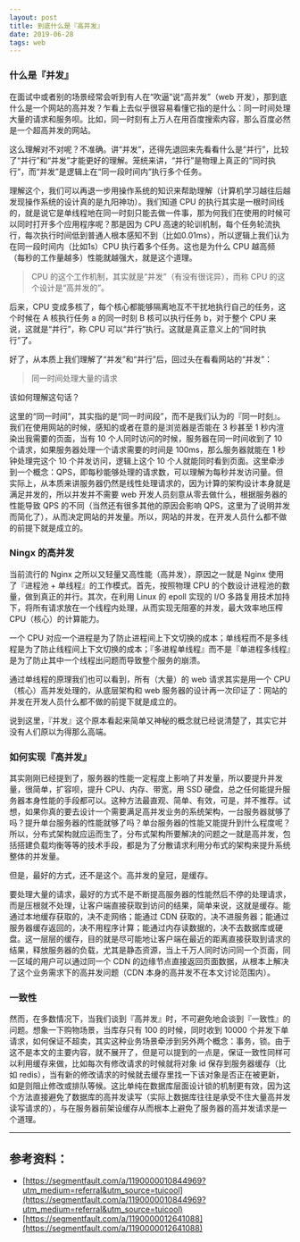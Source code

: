 ```yaml
---
layout: post
title: 到底什么是『高并发』
date: 2019-06-28
tags: web
---
```


### 什么是『并发』

在面试中或者别的场景经常会听到有人在“吹逼”说“高并发”（web 开发），那到底什么是一个网站的高并发？乍看上去似乎很容易看懂它指的是什么：同一时间处理大量的请求和服务呗。比如，同一时刻有上万人在用百度搜索内容，那么百度必然是一个超高并发的网站。

这么理解对不对呢？不准确。讲“并发”，还得先退回来先看看什么是“并行”，比较了“并行”和“并发”才能更好的理解。笼统来讲，“并行”是物理上真正的“同时执行”，而“并发”是逻辑上在“同一段时间内”执行多个任务。

理解这个，我们可以再退一步用操作系统的知识来帮助理解（计算机学习越往后越发现操作系统的设计真的是九阳神功）。我们知道 CPU 的执行其实是一根时间线的，就是说它是单线程地在同一时刻只能去做一件事，那为何我们在使用的时候可以同时打开多个应用程序呢？那是因为 CPU 高速的轮训机制，每个任务轮流执行，每次执行时间低到普通人根本感知不到（比如0.01ms），所以逻辑上我们认为在同一段时间内（比如1s）CPU 执行着多个任务。这也是为什么 CPU 越高频（每秒的工作量越多）性能就越强大，就是这个道理。

> CPU 的这个工作机制，其实就是“并发”（有没有很诧异），而称 CPU 的这个设计是“高并发的”。

后来，CPU 变成多核了，每个核心都能够隔离地互不干扰地执行自己的任务，这个时候在 A 核执行任务 a 的同一时刻 B 核可以执行任务 b，对于整个 CPU 来说，这就是“并行”，称 CPU 可以“并行”执行。这就是真正意义上的“同时执行”了。

好了，从本质上我们理解了“并发”和“并行”后，回过头在看看网站的“并发”：

> 同一时间处理大量的请求

该如何理解这句话？

这里的“同一时间”，其实指的是“同一时间段”，而不是我们认为的『同一时刻』。我们在使用网站的时候，感知的或者在意的是浏览器是否能在 3 秒甚至 1 秒内渲染出我需要的页面，当有 10 个人同时访问的时候，服务器在同一时间收到了 10 个请求，如果服务器处理一个请求需要的时间是 100ms，那么服务器就能在 1 秒钟处理完这个 10 个并发访问，逻辑上这个 10 个人就能同时看到页面。这里牵涉到一个概念：QPS，即每秒能够处理的请求数，可以理解为每秒并发访问量。但实际上，从本质来讲服务器仍然是线性处理请求的，因为计算的架构设计本身就是满足并发的，所以并发并不需要 web 开发人员刻意从零去做什么，根据服务器的性能导致 QPS 的不同（当然还有很多其他的原因会影响 QPS，这里为了说明并发而简化了），从而决定网站的并发量。所以，网站的并发，在开发人员什么都不做的前提下就是成立的。

### Ningx 的高并发

当前流行的 Nginx 之所以又轻量又高性能（高并发），原因之一就是 Nginx 使用了『进程池 + 单线程』的工作模式。首先，按照物理 CPU 的个数设计进程池的数量，做到真正的并行。其次，在利用 Linux 的 epoll 实现的 I/O 多路复用技术加持下，将所有请求放在一个线程内处理，从而实现无阻塞的并发，最大效率地压榨 CPU（核心）的计算能力。

一个 CPU 对应一个进程是为了防止进程间上下文切换的成本；单线程而不是多线程是为了防止线程间上下文切换的成本；『多进程单线程』而不是『单进程多线程』是为了防止其中一个线程出问题而导致整个服务的崩溃。

通过单线程的原理我们也可以看到，所有（大量）的 web 请求其实是用一个 CPU（核心）高并发处理的，从底层架构和 web 服务器的设计再一次印证了：网站的并发在开发人员什么都不做的前提下就是成立的。

说到这里，『并发』这个原本看起来简单又神秘的概念就已经说清楚了，其实它并没有人们原以为得那么高端。

### 如何实现『高并发』

其实刚刚已经提到了，服务器的性能一定程度上影响了并发量，所以要提升并发量，很简单，扩容呗，提升 CPU、内存、带宽，用 SSD 硬盘，总之任何能提升服务器本身性能的手段都可以。这种方法最直观、简单、有效，可是，并不推荐。试想，如果你真的要去设计一个需要满足高并发业务的系统架构，一台服务器就够了吗？提升单台服务器的性能就够了吗？单台服务器的性能又能提升到什么程度呢？所以，分布式架构就应运而生了，分布式架构所要解决的问题之一就是高并发，包括搭建负载均衡等等的技术手段，都是为了分散请求利用分布式的架构来提升系统整体的并发量。

但是，最好的方式，还不是这个。高并发的皇冠，是缓存。

要处理大量的请求，最好的方式不是不断提高服务器的性能然后不停的处理请求，而是压根就不处理，让客户端直接获取到访问的结果，简单来说，这就是缓存。能通过本地缓存获取的，决不走网络；能通过 CDN 获取的，决不进服务器；能通过服务器缓存返回的，决不用程序计算；能通过内存读数据的，决不去数据库或硬盘。这一层层的缓存，目的就是尽可能地让客户端在最近的距离直接获取到请求的结果，释放服务器的负载，尤其是静态资源，当上千万人同时访问同一个页面，同一区域的用户可以通过同一个 CDN 的边缘节点直接返回页面数据，从根本上解决了这个业务需求下的高并发问题（CDN 本身的高并发不在本文讨论范围内）。

### 一致性

然而，在多数情况下，当我们谈到『高并发』时，不可避免地会谈到『一致性』的问题。想象一下购物场景，当库存只有 100 的时候，同时收到 10000 个并发下单请求，如何保证不超卖，其实这种业务场景牵涉到另外两个概念：事务，锁。由于这不是本文的主要内容，就不展开了，但是可以提到的一点是，保证一致性同样可以利用缓存来做，比如每次有修改请求的时候就将对象 id 保存到服务器缓存（比如 redis），当有新的修改请求的时候就去缓存里找一下该对象是否正在被更新，如是则阻止修改或排队等候。这比单纯在数据库层面设计锁的机制更有效，因为这个方法直接避免了数据库的高并发读写（实际上数据库往往是承受不住大量高并发读写请求的），与在服务器前架设缓存从而根本上避免了服务器的高并发请求是一个道理。

---

## 参考资料：

* [https://segmentfault.com/a/1190000010844969?utm_medium=referral&utm_source=tuicool](https://segmentfault.com/a/1190000010844969?utm_medium=referral&utm_source=tuicool)
* [https://segmentfault.com/a/1190000012641088](https://segmentfault.com/a/1190000012641088)